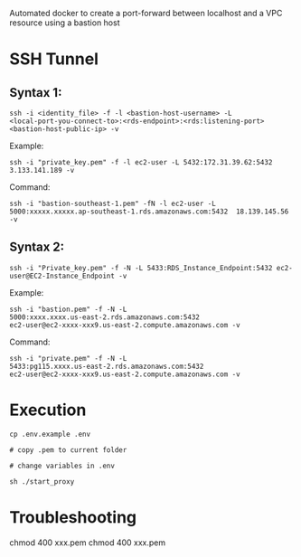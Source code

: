 
Automated docker to create a port-forward between localhost and a VPC resource using a bastion host

# SSH Tunnel 

## Syntax 1:

```
ssh -i <identity_file> -f -l <bastion-host-username> -L 
<local-port-you-connect-to>:<rds-endpoint>:<rds:listening-port>
<bastion-host-public-ip> -v
```

Example:
```
ssh -i "private_key.pem" -f -l ec2-user -L 5432:172.31.39.62:5432  3.133.141.189 -v
```

Command:
```
ssh -i "bastion-southeast-1.pem" -fN -l ec2-user -L 5000:xxxxx.xxxxx.ap-southeast-1.rds.amazonaws.com:5432  18.139.145.56 -v
```

## Syntax 2:

```
ssh -i "Private_key.pem" -f -N -L 5433:RDS_Instance_Endpoint:5432 ec2-user@EC2-Instance_Endpoint -v
```

Example:
```
ssh -i "bastion.pem" -f -N -L
5000:xxxx.xxxx.us-east-2.rds.amazonaws.com:5432
ec2-user@ec2-xxxx-xxx9.us-east-2.compute.amazonaws.com -v
```

Command:
```
ssh -i "private.pem" -f -N -L
5433:pg115.xxxx.us-east-2.rds.amazonaws.com:5432
ec2-user@ec2-xxxx-xxx9.us-east-2.compute.amazonaws.com -v
```

# Execution

```
cp .env.example .env

# copy .pem to current folder

# change variables in .env

sh ./start_proxy
```

# Troubleshooting
chmod 400 xxx.pem
chmod 400 xxx.pem